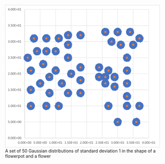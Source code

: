 ![alt text](https://github.com/saghamolaei/Gaussian_Flowerpot/blob/main/Picture1.png)
A set of 50 Gaussian distributions of standard deviation 1 in the shape of a flowerpot and a flower
